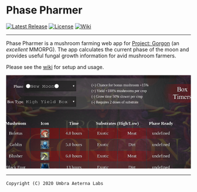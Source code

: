 # Phase Pharmer

[![Latest Release](https://img.shields.io/badge/version-0.1.3-brightgreen)](https://github.com/Umbra-Aeterna-Labs/PhasePharmer/releases/tag/v0.1.3)
[![License](https://img.shields.io/badge/license-GNU%20GPLv3-blue.svg)](https://github.com/Umbra-Aeterna-Labs/PhasePharmer/blob/master/LICENSE)
[![Wiki](https://img.shields.io/badge/visit-wiki-blueviolet.svg)](https://github.com/Umbra-Aeterna-Labs/PhasePharmer/wiki)

---

Phase Pharmer is a mushroom farming web app for 
[Project: Gorgon](https://projectgorgon.com) (an *excellent* MMORPG). 
The app calculates the current phase of the moon and provides useful 
fungal growth information for avid mushroom farmers.

Please see the [wiki](https://github.com/Umbra-Aeterna-Labs/PhasePharmer/wiki) for setup and usage.

![Phase Pharmer screenshot](https://github.com/Umbra-Aeterna-Labs/PhasePharmer/blob/master/screenshot.png)

---

    Copyright (C) 2020 Umbra Aeterna Labs